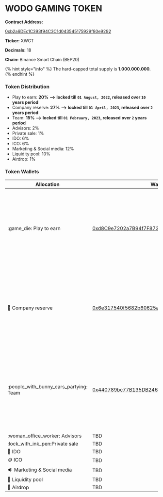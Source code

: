 # WODO GAMING TOKEN

**Contract Address:**&#x20;

[0xb2a6DEc1C393f94C3C1d043545175929f80e9292](https://bscscan.com/address/0xb2a6DEc1C393f94C3C1d043545175929f80e9292)

**Ticker:** XWGT

**Decimals:** 18

**Chain:** Binance Smart Chain (BEP20)

{% hint style="info" %}
The hard-capped total supply is **1.000.000.000.**
{% endhint %}

### **Token Distribution**

* Play to earn: **20%** **-->** **locked till `01 August, 2022`, released over `10` years period**
* Company reserve: **27%** **-->** **locked till `01 April, 2023`, released over `2` years period**
* Team: **15%** **-->** **locked till `01 February, 2023`, released over `2` years period**
* Advisors: 2%&#x20;
* Private sale: 1%&#x20;
* IDO: 6%&#x20;
* ICO: 6%&#x20;
* Marketing & Social media: 12%&#x20;
* Liquidity pool: 10%&#x20;
* Airdrop: 1%

### Token Wallets

| Allocation                                 | Wallet                                                                                                               | Lock                                                                                                                                                                                |
| ------------------------------------------ | -------------------------------------------------------------------------------------------------------------------- | ----------------------------------------------------------------------------------------------------------------------------------------------------------------------------------- |
| :game\_die: Play to earn                   | [0xd8C9e7202a7B94f7F87383f368d51fee7Aa05c25](https://bscscan.com/address/0x6e317540f5682b60625aAf548D83D4F917F74Fb1) | <p><strong><code>Release Date:</code></strong><code>  01 August , 2022</code><br><strong>Vesting:</strong> Released over <strong>10</strong> years once the locking is revoked.</p> |
| :briefcase: Company reserve                | [0x6e317540f5682b60625aAf548D83D4F917F74Fb1](https://bscscan.com/address/0x6e317540f5682b60625aAf548D83D4F917F74Fb1) | <p><strong><code>Release Date:</code></strong><code>  01 April , 2023</code><br><strong>Vesting:</strong> Released over 2 years once the locking is revoked.</p>                    |
| :people\_with\_bunny\_ears\_partying: Team | [0x440789bc77B135DB246C434BDf8B3693b85F3CC2](https://bscscan.com/address/0x440789bc77B135DB246C434BDf8B3693b85F3CC2) | <p><strong><code>Release Date:</code></strong><code>  01 February , 2023</code><br><strong>Vesting:</strong> Released over 2 years once the locking is revoked.</p>                 |
| :woman\_office\_worker: Advisors           | TBD                                                                                                                  |                                                                                                                                                                                     |
| :lock\_with\_ink\_pen:Private sale         | TBD                                                                                                                  |                                                                                                                                                                                     |
| :purse: IDO                                | TBD                                                                                                                  |                                                                                                                                                                                     |
| :coin: ICO                                 | TBD                                                                                                                  |                                                                                                                                                                                     |
| :sound: Marketing & Social media           | TBD                                                                                                                  |                                                                                                                                                                                     |
| :8ball: Liquidity pool                     | TBD                                                                                                                  |                                                                                                                                                                                     |
| :gift: Airdrop                             | TBD                                                                                                                  |                                                                                                                                                                                     |
